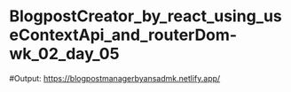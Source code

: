 # BlogpostCreator_by_react_using_useContextApi_and_routerDom-wk_02_day_05
#Output:
https://blogpostmanagerbyansadmk.netlify.app/
